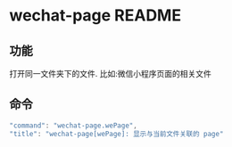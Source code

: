 # wechat-page README

## 功能

打开同一文件夹下的文件. 比如:微信小程序页面的相关文件

## 命令

```js
"command": "wechat-page.wePage",
"title": "wechat-page[wePage]: 显示与当前文件关联的 page"
```
